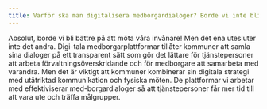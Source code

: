```yaml
---
title: Varför ska man digitalisera medborgardialoger? Borde vi inte bli bättre på att möta våra in-vånare istället?
---
```


Absolut, borde vi bli bättre på att möta våra invånare! Men det ena utesluter inte det andra. Digi-tala medborgarplattformar tillåter kommuner att samla sina dialoger på ett transparent sätt som gör det lättare för tjänstepersoner att arbeta förvaltningsöverskridande och för medborgare att samarbeta med varandra. Men det är viktigt att kommuner kombinerar sin digitala strategi med utåtriktad kommunikation och fysiska möten. De plattformar vi arbetar med effektiviserar med-borgardialoger så att tjänstepersoner får mer tid till att vara ute och träffa målgrupper.

